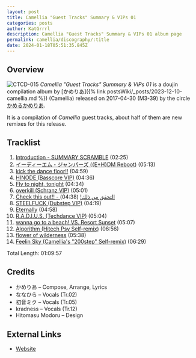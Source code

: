 ```yaml
---
layout: post
title: Camellia "Guest Tracks" Summary & VIPs 01
categories: posts
author: KatGrrrl
description: Camellia "Guest Tracks" Summary & VIPs 01 album page
permalink: camellia/discography/:title
date: 2024-01-18T05:51:35.845Z
---
```


## Overview

![CTCD-015](/assets/images/camellia/albums/CTCD-015.png)
*Camellia "Guest Tracks" Summary & VIPs 01* is a doujin compilation album by [かめりあ]({% link postsWiki/_posts/2023-12-10-camellia.md %}) (Camellia) released on 2017-04-30 (M3-39) by the circle [かめるかめりあ](#).

It is a compilation of *Camellia* guest tracks, about half of them are new remixes for this release.

## Tracklist

1. [Introduction - SUMMARY SCRAMBLE](#) (02:25)
2. [イーディーエム・ジャンパーズ ({E+H}DM Reboot)](https://www.youtube.com/watch?v=Sbnz9uL4XE0) (05:13)
3. [kick the dance floor!!](#) (04:59)
4. [HINODE (Basscore VIP)](#) (04:36)
5. [Fly to night, tonight](#) (04:34)
6. [overkill (Schranz VIP)](#) (05:01)
7. [Check this out!! - التحقق من ذلك!](#) (04:38)
8. [STEELFUCK (Dubstep VIP)](#) (04:19)
9. [Eternally](#) (04:58)
10. [R.A.D.I.U.S. (Techdance VIP)](#) (05:04)
11. [wanna go to a beach! VS. Resort Sunset](#) (05:07)
12. [Algorithm (Hitech Psy Self-remix)](#) (06:56)
13. [flower of wilderness](#) (05:38)
14. [Feelin Sky (Camellia's "200step" Self-remix)](#) (06:29)

Total Length: 01:09:57

## Credits

* かめりあ – Compose, Arrange, Lyrics
* ななひら – Vocals (Tr.02)
* 初音ミク – Vocals (Tr.05)
* kradness – Vocals (Tr.12)
* Hitomasu Modoru – Design

## External Links

* [Website](https://cametek.jp/summary01/)
